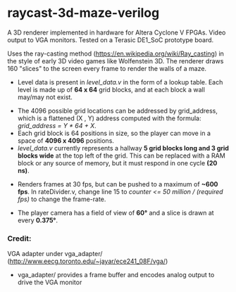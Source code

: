 # raycast-3d-maze-verilog

A 3D renderer implemented in hardware for Altera Cyclone V FPGAs. Video output to VGA monitors. Tested on a Terasic DE1_SoC prototype board.

Uses the ray-casting method (https://en.wikipedia.org/wiki/Ray_casting) in the style of early 3D video games like Wolfenstein 3D. The renderer draws 160 "slices" to the screen every frame to render the walls of a maze. 

- Level data is present in *level_data.v* in the form of a lookup table. Each level is made up of **64 x 64** grid blocks, and at each block a wall may/may not exist.
* The 4096 possible grid locations can be addressed by grid_address, which is a flattened (X , Y) address computed with the formula: *grid_address = Y * 64 + X*.
* Each grid block is 64 positions in size, so the player can move in a space of **4096 x 4096** positions.
* *level_data.v* currently represents a hallway **5 grid blocks long and 3 grid blocks wide** at the top left of the grid. This can be replaced with a RAM block or any source of memory, but it must respond in one cycle **(20 ns)**.

- Renders frames at 30 fps, but can be pushed to a maximum of **~600 fps**. In rateDivider.v, change line 15 to *counter <= 50 million / (required fps)* to change the frame-rate.

- The player camera has a field of view of **60°** and a slice is drawn at every **0.375°**. 

### Credit: 
VGA adapter under vga_adapter/ (http://www.eecg.toronto.edu/~jayar/ece241_08F/vga/)
- vga_adapter/ provides a frame buffer and encodes analog output to drive the VGA monitor
